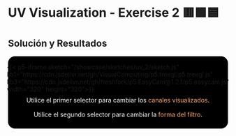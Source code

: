 # UV Visualization - Exercise 2 🟥🟩🟦

## Solución y Resultados
<div style="display:flex; flex-direction: column; align-items: center; justify-content: center;" id="uv-2">
{{< p5-iframe sketch="/showcase/sketches/uv_2/sketch.js" lib1="https://cdn.jsdelivr.net/gh/VisualComputing/p5.treegl/p5.treegl.js" lib3="https://cdn.jsdelivr.net/gh/freshfork/p5.EasyCam@1.2.1/p5.easycam.js" width="320" height="320">}}

<div style="color: white;padding: 0.5rem;">Utilice el primer selector para cambiar los <span style="color: #FFAA66">canales visualizados</span>.</div>
<div style="color: white;padding: 0.5rem;">Utilice el segundo selector para cambiar la <span style="color: #FFAA66">forma del filtro</span>.</div>
</div>

<style>
    #uv-2{
        background-color: black;
        border-radius: 1rem;
        padding: 1rem;
    }
    #uv-2 iframe{
        border: none;
    }
</style>